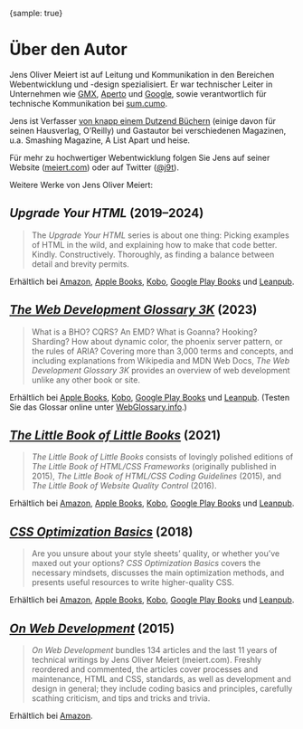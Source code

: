 {sample: true}
# Über den Autor

Jens Oliver Meiert ist auf Leitung und Kommunikation in den Bereichen Webentwicklung und -design spezialisiert. Er war technischer Leiter in Unternehmen wie [GMX](https://gmx.de/), [Aperto](https://www.aperto.com/) und [Google](https://www.google.com/), sowie verantwortlich für technische Kommunikation bei [sum.cumo](https://web.archive.org/web/20190626002536/https://www.sumcumo.com/).

Jens ist Verfasser [von knapp einem Dutzend Büchern](https://www.goodreads.com/author/list/13623828.Jens_Oliver_Meiert) (einige davon für seinen Hausverlag, O’Reilly) und Gastautor bei verschiedenen Magazinen, u.a. Smashing Magazine, A List Apart und heise.

Für mehr zu hochwertiger Webentwicklung folgen Sie Jens auf seiner Website ([meiert.com](https://meiert.com/)) oder auf Twitter ([@j9t](https://twitter.com/j9t)).

Weitere Werke von Jens Oliver Meiert:

## _Upgrade Your HTML_ (2019–2024)

> The _Upgrade Your HTML_ series is about one thing: Picking examples of HTML in the wild, and explaining how to make that code better. Kindly. Constructively. Thoroughly, as finding a balance between detail and brevity permits.

Erhältlich bei [Amazon](https://www.amazon.de/dp/B0B4SD84B2/), [Apple Books](https://books.apple.com/de/book-series/upgrade-your-html/id1569607037), [Kobo](https://www.kobo.com/de/de/series/upgrade-your-html), [Google Play Books](https://play.google.com/store/books/series?id=5AksGwAAABDJEM) und [Leanpub](https://leanpub.com/b/upgrade-your-html-1-5).

## [_The Web Development Glossary 3K_](https://meiert.com/de/publications/books/the-web-development-glossary-3k/) (2023)

> What is a BHO? CQRS? An EMD? What is Goanna? Hooking? Sharding? How about dynamic color, the phoenix server pattern, or the rules of ARIA? Covering more than 3,000 terms and concepts, and including explanations from Wikipedia and MDN Web Docs, _The Web Development Glossary 3K_ provides an overview of web development unlike any other book or site.

Erhältlich bei [Apple Books](https://books.apple.com/de/book/the-web-development-glossary-3k/id6453522940?ls=1), [Kobo](https://www.kobo.com/de/de/ebook/the-web-development-glossary-3k), [Google Play Books](https://play.google.com/store/books/details?id=eFHNEAAAQBAJ) und [Leanpub](https://leanpub.com/web-development-glossary-3k). (Testen Sie das Glossar online unter [WebGlossary.info](https://webglossary.info/).)

## [_The Little Book of Little Books_](https://meiert.com/de/publications/books/the-little-book-of-little-books/) (2021)

> _The Little Book of Little Books_ consists of lovingly polished editions of _The Little Book of HTML/CSS Frameworks_ (originally published in 2015), _The Little Book of HTML/CSS Coding Guidelines_ (2015), and _The Little Book of Website Quality Control_ (2016).

Erhältlich bei [Amazon](https://www.amazon.de/dp/B09LLFH2RY/), [Apple Books](https://books.apple.com/de/book/the-little-book-of-little-books/id1596573542?ls=1), [Kobo](https://www.kobo.com/de/de/ebook/the-little-book-of-little-books), [Google Play Books](https://play.google.com/store/books/details?id=H3dOEAAAQBAJ) und [Leanpub](https://leanpub.com/little-books).

## [_CSS Optimization Basics_](https://meiert.com/de/publications/books/css-optimization-basics/) (2018)

> Are you unsure about your style sheets’ quality, or whether you’ve maxed out your options? _CSS Optimization Basics_ covers the necessary mindsets, discusses the main optimization methods, and presents useful resources to write higher-quality CSS.

Erhältlich bei [Amazon](https://www.amazon.de/dp/B07TVW1ZT8/), [Apple Books](https://books.apple.com/de/book/css-optimization-basics/id1571260941?ls=1), [Kobo](https://www.kobo.com/de/de/ebook/css-optimization-basics), [Google Play Books](https://play.google.com/store/books/details/Jens_Oliver_Meiert_CSS_Optimization_Basics?id=xgTfDwAAQBAJ) und [Leanpub](https://leanpub.com/css-optimization-basics).

## [_On Web Development_](https://meiert.com/de/publications/books/on-web-development/) (2015)

> _On Web Development_ bundles 134 articles and the last 11 years of technical writings by Jens Oliver Meiert (meiert.com). Freshly reordered and commented, the articles cover processes and maintenance, HTML and CSS, standards, as well as development and design in general; they include coding basics and principles, carefully scathing criticism, and tips and tricks and trivia.

Erhältlich bei [Amazon](https://www.amazon.de/dp/B010PQPT90/).